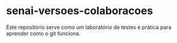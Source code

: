 # senai-versoes-colaboracoes

Este repositório serve como um laboratório de testes e prática para aprender como o git funciona.
